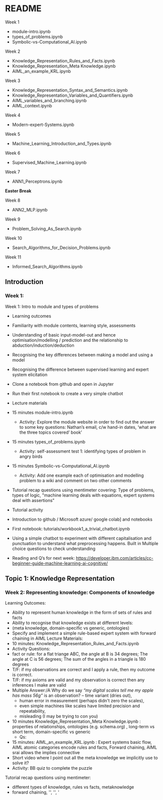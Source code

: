 # README


Week 1
- module-intro.ipynb
- types_of_problems.ipynb
- Symbolic-vs-Computational_AI.ipynb

Week 2
- Knowledge_Representation_Rules_and_Facts.ipynb
- Knowledge_Representation_Meta Knowledge.ipynb
- AIML_an_example_KRL.ipynb

Week 3
- Knowledge_Representation_Syntax_and_Semantics.ipynb
- Knowledge_Representation_Variables_and_Quantifiers.ipynb
- AIML_variables_and_branching.ipynb
- AIML_context.ipynb

Week 4
- Modern-expert-Systems.ipynb

Week 5
-  Machine_Learning_Introduction_and_Types.ipynb

Week 6
- Supervised_Machine_Learning.ipynb

Week 7
-  ANN1_Perceptrons.ipynb

**Easter Break**

Week 8
- ANN2_MLP.ipynb

Week 9 
- Problem_Solving_As_Search.ipynb

Week 10
- Search_Algorithms_for_Decision_Problems.ipynb

Week 11
- Informed_Search_Algorithms.ipynb






## Introduction
### Week 1:
Week 1: Intro to module and types of problems
- Learning outcomes
 - Familiarity with module contents, learning style, assessments
 - Understanding of basic input-model-out and hence optimisation/modelling / prediction
and the relationship to abduction/induction/deduction
 - Recognising the key differences between making a model and using a model
 - Recognising the difference between supervised learning and expert system elicitation
 - Clone a notebook from github and open in Jupyter
 - Run their first notebook to create a very simple chatbot
- Lecture materials
 - 15 minutes module-intro.ipynb
   - Activity: Explore the module website in order to find out the answer to some key questions: Nathan’s email, c/w hand-in dates, ‘what are the three topics covered’ book’
 - 15 minutes types_of_problems.ipynb
   - Activity: self-assessment test 1: identifying types of problem in angry birds
 - 15 minutes Symbolic-vs-Computational_AI.ipynb  
   - Activity: Add one example each of optimisation and modelling problem  to a wiki and comment on two other comments

- Tutorial recap  questions using mentimeter covering: Type of problems, types of logic, "machine learning deals with equations,  expert systems deal with assertions"
     
- Tutorial activity
 - Introduction to github / Microsoft azure/ google colab] and notebooks
 - First notebook:  tutorials/workbook1_a_trivial_chatbot.ipynb 
 - Using a simple chatbot to experiment with different capitalisation and punctuation to understand what preprocessing happens. Built in Multiple choice questions to check understanding
- Reading and Q’s for next week: https://developer.ibm.com/articles/cc-beginner-guide-machine-learning-ai-cognitive/


## Topic 1: Knowledge Representation
### Week 2: Representing knowledge: Components of knowledge
Learning Outcomes: 
 - Ability to represent human knowledge in the form of sets of rules and facts
 - Ability to recognise that knowledge exists at different levels: 
 - (meta knowledge, domain-specific vs generic, ontologies)
 - Specify and implement a simple rule-based expert system with forward chaining in AIML
Lecture Materials:
 - 10 minutes: Knowledge_Representation_Rules_and_Facts.ipynb
 - Activity Questions: 
  - fact or rule: for a flat triange ABC, the angle at B is 34 degrees; The angle at C is 56 degrees; The sum of the angles in a triangle is 180 degrees 
  - T/F: if my observations are correct and I apply a rule, then my outcome is correct.
  - T/F: if my axioms are valid and my observation is correct then any inferences I make are valid
  - Multiple Answer:/A Why do we say _“my digital scales tell me my apple has mass 56g”_ is an observation?
    – time variant (dries out),
    - human error in measurement (perhaps didn't zero the scales),
    - even simple machines like scales have limited precision and repeatability,  
    - misleading (I may be trying to con you)
 - 10 minutes Knowledge_Representation_Meta Knowledge.ipynb : properties of relationships, ontologies (e.g. schema.org) , long-term vs short term, domain-specific vs generic
   - Qs:
 - 15 minutes: AIML_an_example_KRL.ipynb : Expert systems basic flow, AIML atomic categories encode rules and facts, Forward chaining,  AIML srai allows the implies connective 
 - Short video where I point out all the meta knowledge we implicitly use to solve it?
 - Activity: BB quiz to complete the puzzle

Tutorial recap  questions using mentimeter:
 - different types of knowledge, rules vs facts, metaknowledge
 - forward chaining, '<category>', '<pattern>', '<template>', '<srai>'
Tutorial Activity: 
 - Identify some definitions of key concepts from the lectures
 - ../tutorials/workbook2-authoring-your-first-chatbot.ipynb
 - Notebook creating a chatbot to provide those definitons when asked.
 - using srai  to do forward chaining (Hi/Hello=>greeting,  but not wildcards yet)
Self-study: add more categories to revision bot

Stretch activity: identify facts about languages- different ways of asking questions

Reading : https://www.gamasutra.com/view/feature/3761/beyond_aiml_chatbots_102.php?print=1 , 
https://plato.stanford.edu/entries/science-theory-observation/
    
### Week 3: Representing knowledge: variables, generalisation
Learning outcomes:  
- recognition that deduction can be a multi-step process
- familiarity with the idea of variables that get bound to specific objects and quantifiers as ways of expressing knowledge  about groups of objects
- Illustrate that how you represent knowledge affects what you can represent
- Create more complex aiml model using wildcards, think etc as per AIMLv1
- Multistep dialogue for classifying fruit
Lecture materials: 
- 10 minutes: Knowledge_Representation_Syntax_and_Semantics.ipynb : Types of reasoning, closed-world vs open world, Syntax vs semantics , idea of a Knowledge Representation Langiage as a design choice.
- 10 minutes: Knowledge_Representation_Variables_and_Quantifiers.ipynb : Connectives, variables, quantifiers, Conflict resolution, FOL vs propositional logic, decideability
- 10 minutes:  AIML_variables_and_branching.ipynb
- 10 minutes:  AIML_context.ipynb : `<that>` and `<topic>`, AIML rule priorities

Tutorial recap  questions using mentimeter, covering: examples of short-term and generic vs domain specific knowledge, reminder about preprocessing (  ‘wasn’t -> ‘was not’ was dealt with by pre-processor but knowledge about module tutors could be in aiml file), questions on angry birds, `<star>`, `<that>`,`<topic>`, `<think>`, `<condition>`
    
Tutorial activities: tutorials/workbook3-using-variables-and-context-in-a-chatbot.ipynb
- identify different ways of asking question
- using wildcards/* to add them as a separate aiml file
-  jokebot for <that>
- Introduction to first coursework
 - Download Coursework/AIML_Coursework_marker.ipynb or .py, coursework-questions-and-responses.txt, 1cat.aiml
 - Make sure students can get them working


Self-study: update your revision bot with this week;s core concepts

### Week 4: Applications of knowledge based systems
Learning Outcomes
- understanding of the wider application of knowledge based systems,
- ability to describe the strengths and weaknesses of knowledge-based approaches and recognise when it would be appropriate to use them

Lectures: Modern-expert-Systems.ipynb
- 10 minutes: use of expert systems for goal-driven search (planning/optimisation)
 - Forward and backward chaining : example using trivial knowledge base(john-mary-thief-cheese)
 - Mycin as a classic example
 - Activity: question in middle: does john steal cheese? 
- 20 minutes: other semantic web, ontologies e.g. wordNet, but also Wikipedia, schema.org, OpenStreetMap etc.    ‘hidden’ expert systems e.g. in games IDEs (Unity Rule Tile) 
- 15 minutes: criticisms of expert systems and extensions (e.g. aIML v2), issues around provenance
- Activity:

Tutorial recap  questions using mentimeter covering: What can you induce from forward and backward chaining, Current ethical issues around provenance, fake news etc., Closed world: no “NOT” in AIML but default class
    
Tutorial activities:
- Activity 1:Continue notebook to work on first part of coursework
- Activity: Notebook to make calls out from aiml to google  etc. and to let them set predicates


Self-study: 
- update your revision bot with this week;s core concepts
- submit coursework
    
    
## Topic 2: Machine Learning
    
### Week 5
Learning Outcomes
- Identify and illustrate the legal and ethical issues around the use of machine learning
- Identify and illustrate the difference between unsupervised, reinforcement and supervised learning
- Formulate and apply simple unsupervised learning algorithms and illustrate their use.
    
Lectures: Machine_Learning_Introduction_and_Types.ipynb
- 15 minutes: types of ML
- Activity:
- 15 minutes: Unsupervised leaning with  k-Means example for Iris data
- Activity:
    TODO kmean coding example
- 15 minutes: Reinforcement Learning (popular video) simple code?

Tutorial recap  questions using mentimeter:
- Types of problem and algorithm from games, recommender systems
    
Tutorial activity
- Notebook using matplotlib and jupyter's inbuilt  capabilitiers to:
     - create some interactive visualisations for versions of the iris data 
     - then apply k-means from scikit-learn, and use this to illustrate considerations for distance-based models like the need for normalisation, effect of noisy/irrelevant features
 

Self-study: 
- Update your revision bot with this week;s core concepts
- Really nice explanation of Q-learning here: http://mnemstudio.org/path-finding-q-learning-tutorial.htm
    

### Week 6: Supervised Machine Learning 
Learning Outcomes
- Identify and illustrate the legal and ethical issues around the use of supervised machine learning
- Identify formulate and apply the basic processes of supervised machine learning
- Understand the role of data in estimating accuracy 
Lectures: Supervised_Machine_Learning.ipynb
- 15 minutes: basic model building process: train and test (Validation and model selection are in L2)
- Activity:
- 15 minutes:  types of model: instance-based (kNN) vs explicit (decision trees,rules) 
- Activity:
- 15 minutes: Exaxmple-  greedy rule induction as compared to expert system
- Activity:

Tutorial recap  questions using mentimeter:
- Train, test data. Examples of different results from 1-NN and 3-NN. Identify the first rule created …(old BB question) Classifier design and performance for multiclass problems
- discussion of ethical issues    
Tutorial activity
- Notebook applying sklearn k-NN to iris data,. Going through the process of train-test split,   data preprocessing/normalisation.
- Stretch activity: repeat for  MNIST 

Self-study: update your revision bot with this week;s core concepts



### Week 7: Artificial Neural Networks 1:Perceptrons 
Learning Outcomes
- Principles of biological and artificial neural networks
- Understand the perceptron update rule and the principles of the operations of MLPs
Lectures: ANN1_Perceptrons.ipynb
- Perceptrons as a way of learning  rules that aren’t axis-parallel
- Activity:
- Second half of perceptrons
Tutorial recap  questions using mentimeter: axis-parallel vs. oblique rules
Tutorial activity 
- (Nathan's) Notebook applying perceptron to logical functions and then fake data
- Description of coursework and discussion about what will be needed but in a way that makes it clear they can’t start yet e.g. framework(.py files) not released **could split into tasks e.g. design, tesat plan, spes**
Self-study: update your revision bot with this week's core concepts

### Week 8: Artificial Neural Networks 2: MultiLayer Perceptrons 
Learning Outcomes
- Principles of biological and artificial neural networks
- Understand the perceptron update rule and the principles of the operations of MLPs
Lectures:ANN2_MLP.ipynb
- 20 minutes: Multi Layer Perceptrons – architecture and principle of stochastic gradient descent examples: iris, MNIST
- Activity:
- 10 minutes: classification vs regression example applications: MNIST, lkeert scale??, 
- Activity:
- 15 minutes: problem formulation for multi-class problems one-vs-all vs softmax,
- Activity:
Tutorial recap  questions using mentimeter:
Tutorial activity
- Notebook applying MLP to iris data and then MNIST
- When completed auto-release notebook and framework for implementing greedy rule induction for iris data and coursework
- Stretch activity: notebook using and visualising  MLP for MNIST – tune topology

Self-study: 
- update your revision bot with this week;s core concepts
- deep learning resources from 2019-20 thatr do mnist with conv nets??
    
## Topic 3: Search
Week 9: Problem Solving as search
Learning Outcomes:
- Recognise and characterise Problem solving as search
- Formulate problems via representations of candidate solutions allowing the use of standard algorithms, search on a graph 
- Able to characterise properties of search algorithms
Lectures: recap of input-model-output then
- Problem solving as search through space of  representations of candidate solutions
- The process: constructive  vs perturbative (holistic) approaches (Illustrate via (reference to greedy rule induction and greedy TSP) but also forward chaining “when you’ve eliminated the probable but impossible …”)
- Activity:
- Properties of search algorithms (complete, efficient, optimal) wrt design tradeoffs (use scaleability of rulesets and TSP as an example)
- Activity:

Tutorial recap  questions using mentimeter:
- Properties of algorithms, Tradeoffs for different applications, contents of search space for different type of problem, recognising constructive and perturbative algorithms in other settings (e.g. satnav - progreessive refinement from initial waypoints - video would be nice)
Tutorial activity
- Hand-coding search algorithm for pacman?? Ideally with a gif unrolling a maze into a graph
- Stretch Activity: exhaustive search for code cracking
- Or …Greedy Rule Induction coursework

Self-study: update your revision bot with this week's core concepts

### Week 10: search algorithms for decision problems
Learning Outcomes
- Understand how different single-member search algorithms fit into common ‘generate-and-test’ framework
- Blind search for decision problems, formulation and algorithms 
Lectures: 
- 20minutes: Decision problems and appropriate algorithms– depth-first, breadth-first
- 20 minutes: Constraints,  move operators and neighbourhood structures
- 10 minutes: Implications wrt scaleability etc (password strength)
- Activity:

Tutorial recap  questions using mentimeter: Recognising algorithms from descriptions, identifying appropriate algorithms

Tutorial activity
- Notebook with framework, implementing algorithms to crack codes, then reapply for NQueens (one perturbative, one constructive, emphasize similarities)

Self-study: update your revision bot with this week;s core concepts

### Week 11: search algorithm guided by a ‘cost’ function  
Learning Outcomes
- Understand how different single-member search algorithms fit into common ‘generate-and-test’ framework
- Informed search algorithms
Lectures: recap then
- 15 minutes Quality functions: design choices,  landscape metaphor, 
- Activity:
- 15 minutes hill-climbing, A* but also mention best-first. Mention coursework and that SGD is a hill-climber
- Activity:
- 20 minutes: Recognising the problems of single member search: local optima, scaleability
Tutorial recap  questions using mentimeter:

Tutorial activity
- Implementing A* for a pathfinding application (e.g. a NPC controller in a game)
Self-study: update your revision bot with this week's core concepts

